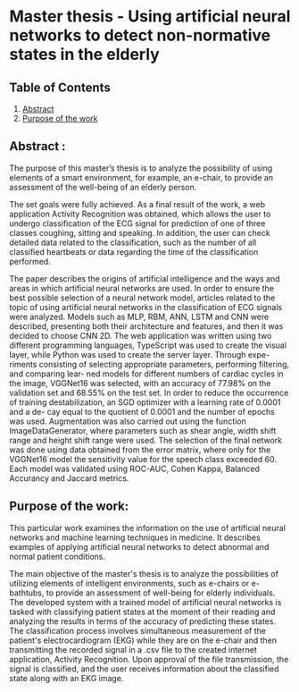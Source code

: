 # Master thesis - Using artificial neural networks to detect non-normative states in the elderly

## Table of Contents
1. [Abstract](#abstract-)
2. [Purpose of the work](#purpose-of-the-work-)

## Abstract :

The purpose of this master’s thesis is to analyze the possibility of using elements of a smart
environment, for example, an e-chair, to provide an assessment of the well-being of an elderly
person.

The set goals were fully achieved. As a final result of the work, a web application Activity
Recognition was obtained, which allows the user to undergo classification of the ECG signal for
prediction of one of three classes coughing, sitting and speaking. In addition, the user can check
detailed data related to the classification, such as the number of all classified heartbeats or data
regarding the time of the classification performed.

The paper describes the origins of artificial intelligence and the ways and areas in which
artificial neural networks are used. In order to ensure the best possible selection of a neural
network model, articles related to the topic of using artificial neural networks in the classification
of ECG signals were analyzed. Models such as MLP, RBM, ANN, LSTM and CNN were described,
presenting both their architecture and features, and then it was decided to choose CNN 2D.
The web application was written using two different programming languages, TypeScript was
used to create the visual layer, while Python was used to create the server layer. Through expe-
riments consisting of selecting appropriate parameters, performing filtering, and comparing lear-
ned models for different numbers of cardiac cycles in the image, VGGNet16 was selected, with
an accuracy of 77.98% on the validation set and 68.55% on the test set. In order to reduce the
occurrence of training destabilization, an SGD optimizer with a learning rate of 0.0001 and a de-
cay equal to the quotient of 0.0001 and the number of epochs was used. Augmentation was also
carried out using the function ImageDataGenerator, where parameters such as shear angle, width
shift range and height shift range were used. The selection of the final network was done using
data obtained from the error matrix, where only for the VGGNet16 model the sensitivity value
for the speech class exceeded 60. Each model was validated using ROC-AUC, Cohen Kappa,
Balanced Accurancy and Jaccard metrics.

## Purpose of the work:

This particular work examines the information on the use of artificial neural networks and machine 
learning techniques in medicine. It describes examples of applying artificial neural networks to 
detect abnormal and normal patient conditions.

The main objective of the master's thesis is to analyze the possibilities of utilizing elements of 
intelligent environments, such as e-chairs or e-bathtubs, to provide an assessment of well-being for 
elderly individuals. The developed system with a trained model of artificial neural networks is tasked
with classifying patient states at the moment of their reading and analyzing the results in terms of the 
accuracy of predicting these states. The classification process involves simultaneous measurement of the 
patient's electrocardiogram (EKG) while they are on the e-chair and then transmitting the recorded signal 
in a .csv file to the created internet application, Activity Recognition. Upon approval of the file transmission, 
the signal is classified, and the user receives information about the classified state along with an EKG image.

